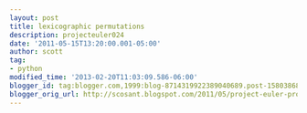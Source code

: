 ```yaml
---
layout: post
title: lexicographic permutations
description: projecteuler024
date: '2011-05-15T13:20:00.001-05:00'
author: scott
tag:
- python
modified_time: '2013-02-20T11:03:09.586-06:00'
blogger_id: tag:blogger.com,1999:blog-8714319922389040689.post-158038683725721753
blogger_orig_url: http://scosant.blogspot.com/2011/05/project-euler-problem-024-what-is.html
---
```


<script src="https://gist.github.com/4317486.js"></script>